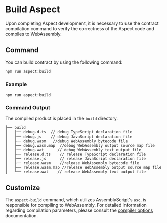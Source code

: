 # Build Aspect

Upon completing Aspect development, it is necessary to use the contract compilation command to verify the correctness
of the Aspect code and compiles to WebAssembly.

## Command

You can build contract by using the following command:

```bash
npm run aspect:build
```

### Example

```shell
npm run aspect:build
```

### Command Output

The compiled product is placed in the `build` directory.

```shell
├── build
│   ├── debug.d.ts  // debug TypeScript declaration file
│   ├── debug.js    // debug JavaScript declaration file
│   ├── debug.wasm   //debug WebAssembly bytecode file
│   ├── debug.wasm.map  //debug WebAssembly output source map file
│   ├── debug.wat      // debug WebAssembly text output file
│   ├── release.d.ts    // release TypeScript declaration file
│   ├── release.js      // release JavaScript declaration file
│   ├── release.wasm    //release WebAssembly bytecode file
│   ├── release.wasm.map //release WebAssembly output source map file
│   └── release.wat    // release WebAssembly text output file

```

## Customize

The `aspect-build` command, which utilizes AssemblyScript's `asc`, is responsible for compiling to WebAssembly. For
detailed information regarding compilation parameters, please consult
the [compiler options](https://assemblyscript.bootcss.com/compiler.html#compiler-options) documentation.

